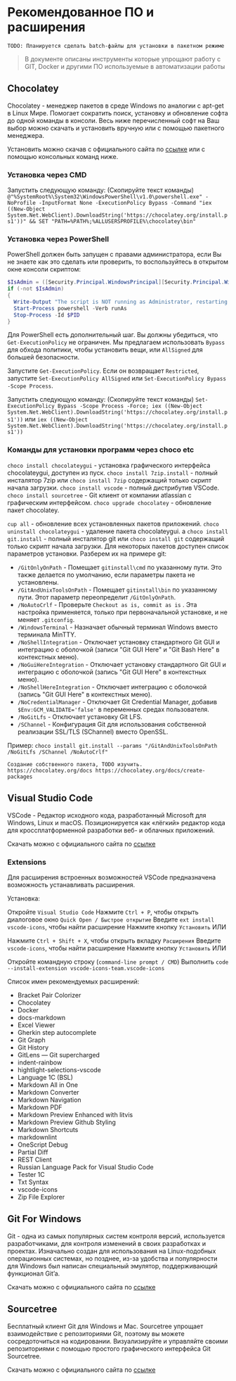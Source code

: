 # Рекомендованное ПО и расширения

`TODO: Планируется сделать batch-файлы для установки в пакетном режиме`
> В документе описаны инструменты которые упрощают работу с GIT, Docker и другими ПО используемые в автоматизации работы

## Chocolatey

Chocolatey - менеджер пакетов в среде Windows по аналогии с apt-get в Linux Мире. Помогает сократить поиск, установку и обновление софта до одной команды в консоли. Весь ниже перечисленный софт на Ваш выбор можно скачать и установить вручную или с помощью пакетного менеджера.

Установить можно скачав с официального сайта по [ссылке](https://chocolatey.org/) или с помощью консольных команд ниже.

### Установка через CMD

Запустить следующую команду: (Скопируйте текст команды)
`@"%SystemRoot%\System32\WindowsPowerShell\v1.0\powershell.exe" -NoProfile -InputFormat None -ExecutionPolicy Bypass -Command "iex ((New-Object System.Net.WebClient).DownloadString('https://chocolatey.org/install.ps1'))" && SET "PATH=%PATH%;%ALLUSERSPROFILE%\chocolatey\bin"`

### Установка через PowerShell

PowerShell должен быть запущен с правами администратора, если Вы не знаете как это сделать или проверить, то воспользуйтесь в открытом окне консоли скриптом:

```powershell
$IsAdmin = ([Security.Principal.WindowsPrincipal][Security.Principal.WindowsIdentity]::GetCurrent()).IsInRole([Security.Principal.WindowsBuiltInRole]"Administrator")
if (-not $IsAdmin)
{
  Write-Output "The script is NOT running as Administrator, restarting PowerShell as Administrator..."
  Start-Process powershell -Verb runAs
  Stop-Process -Id $PID
}
```

Для PowerShell есть дополнительный шаг. Вы должны убедиться, что `Get-ExecutionPolicy` не ограничен. Мы предлагаем использовать `Bypass` для обхода политики, чтобы установить вещи, или `AllSigned` для большей безопасности.

Запустите `Get-ExecutionPolicy`. Если он возвращает `Restricted`, запустите `Set-ExecutionPolicy AllSigned` или `Set-ExecutionPolicy Bypass -Scope Process`.

Запустить следующую команду: (Скопируйте текст команды)
`Set-ExecutionPolicy Bypass -Scope Process -Force; iex ((New-Object System.Net.WebClient).DownloadString('https://chocolatey.org/install.ps1'))`
или
`iex ((New-Object System.Net.WebClient).DownloadString('https://chocolatey.org/install.ps1'))`

### Команды для установки программ через choco etc

`choco install chocolateygui`   - установка графического интерфейса chocolateygui, доступен из пуск.
`choco install 7zip.install`    - полный инсталятор 7zip или `choco install 7zip` содержащий только скрипт начала загрузки.
`choco install vscode`          - полный дистрибутив VSCode.
`choco install sourcetree`      - Git клиент от компании atlassian с графическим интерфейсом.
`choco upgrade chocolatey`      - обновление пакет chocolatey.

`cup all`                       - обновление всех установленных пакетов приложений.
`choco uninstall chocolateygui` - удаление пакета chocolateygui.
a
`choco install git.install`     - полный инсталятор git или `choco install git` содержащий только скрипт начала загрузки. Для некоторых пакетов доступен список параметров установки. Разберем их на примере git:

* `/GitOnlyOnPath`            - Помещает `gitinstall\cmd` по указанному пути. Это также делается по умолчанию, если параметры пакета не установлены.
* `/GitAndUnixToolsOnPath`    - Помещает `gitinstall\bin` по указанному пути. Этот параметр переопределит `/GitOnlyOnPath`.
* `/NoAutoCrlf`               - Проверьте `Checkout as is, commit as is` . Эта настройка применяется, только при первоначальной установке, и не меняет `.gitconfig`.
* `/WindowsTerminal`          - Назначает обычный терминал Windows вместо терминала MinTTY.
* `/NoShellIntegration`       - Отключает установку стандартного Git GUI и интеграцию с оболочкой (записи "Git GUI Here" и "Git Bash Here" в контекстных меню).
* `/NoGuiHereIntegration`     - Отключает установку стандартного Git GUI и интеграцию с оболочкой (запись "Git GUI Here" в контекстных меню).
* `/NoShellHereIntegration`   - Отключает интеграцию с оболочкой (запись "Git GUI Here" в контекстных меню).
* `/NoCredentialManager`      - Отключает Git Credential Manager, добавив `$Env:GCM_VALIDATE='false'` в переменных средах пользователя.
* `/NoGitLfs`                 - Отключает установку Git LFS.
* `/SChannel`                 - Конфигурация Git для использования собственной реализации SSL/TLS (SChannel) вместо OpenSSL.

Пример: `choco install git.install --params "/GitAndUnixToolsOnPath /NoGitLfs /SChannel /NoAutoCrlf"`

`Создание собственного пакета, TODO изучить. https://chocolatey.org/docs https://chocolatey.org/docs/create-packages`

## Visual Studio Code

VSCode - Редактор исходного кода, разработанный Microsoft для Windows, Linux и macOS. Позиционируется как «лёгкий» редактор кода для кроссплатформенной разработки веб- и облачных приложений.

Скачать можно с официального сайта по [ссылке](https://code.visualstudio.com/)

### Extensions

Для расширения встроенных возможностей VSCode предназначена возможность устанавливать расширения.

Установка:

Откройте `Visual Studio Code`
Нажмите `Ctrl + P`, чтобы открыть диалоговое окно `Quick Open / Быстрое открытие`
Введите `ext install vscode-icons`, чтобы найти расширение
Нажмите кнопку `Установить`
ИЛИ

Нажмите `Ctrl + Shift + X`, чтобы открыть вкладку `Расширения`
Введите `vscode-icons`, чтобы найти расширение
Нажмите кнопку `Установить`
ИЛИ

Откройте командную строку (`command-line prompt / CMD`)
Выполнить `code --install-extension vscode-icons-team.vscode-icons`

Список имен рекомендуемых расширений:

* Bracket Pair Colorizer
* Chocolatey
* Docker
* docs-markdown
* Excel Viewer
* Gherkin step autocomplete
* Git Graph
* Git History
* GitLens — Git supercharged
* indent-rainbow
* hightlight-selections-vscode
* Language 1C (BSL)
* Markdown All in One
* Markdown Converter
* Markdown Navigation
* Markdown PDF
* Markdown Preview Enhanced with litvis
* Markdown Preview Github Styling
* Markdown Shortcuts
* markdownlint
* OneScript Debug
* Partial Diff
* REST Client
* Russian Language Pack for Visual Studio Code
* Tester 1C
* Txt Syntax
* vscode-icons
* Zip File Explorer

## Git For Windows

Git - одна из самых популярных систем контроля версий, используется разработчиками, для контроля изменений в своих разработках и проектах. Изначально создан для использования на Linux-подобных операционных системах, но позднее, из-за удобства и популярности для Windows был написан специальный эмулятор, поддерживающий функционал Git’a.

Скачать можно с официального сайта по [ссылке](https://git-scm.com/downloads)

## Sourcetree

Бесплатный клиент Git для Windows и Mac. Sourcetree упрощает взаимодействие с репозиториями Git, поэтому вы можете сосредоточиться на кодировании. Визуализируйте и управляйте своими репозиториями с помощью простого графического интерфейса Git Sourcetree.

Скачать можно с официального сайта по [ссылке](https://www.sourcetreeapp.com/)
